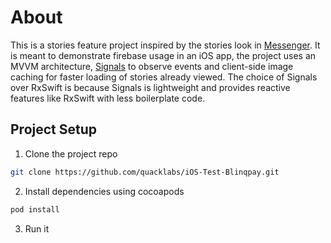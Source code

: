 # About

This is a stories feature project inspired by the stories look in [Messenger](https://www.messenger.com). It is meant to demonstrate firebase usage in an iOS app, the project uses an MVVM architecture, [Signals](https://github.com/artman/Signals.git) to observe events and client-side image caching for faster loading of stories already viewed. The choice of Signals over RxSwift is because Signals is lightweight and provides reactive features like RxSwift with less boilerplate code.

## Project Setup

1. Clone the project repo

```bash
git clone https://github.com/quacklabs/iOS-Test-Blinqpay.git
```
2.  Install dependencies using cocoapods
```bash
pod install
```
3. Run it
